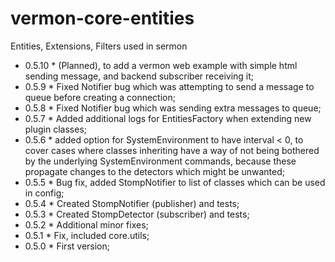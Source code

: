 # vermon-core-entities
Entities, Extensions, Filters used in sermon

* 0.5.10 * (Planned), to add a vermon web example with simple html sending message, and backend subscriber receiving it;  
* 0.5.9 * Fixed Notifier bug which was attempting to send a message to queue before creating a connection;  
* 0.5.8 * Fixed Notifier bug which was sending extra messages to queue;  
* 0.5.7 * Added additional logs for EntitiesFactory when extending new plugin classes;  
* 0.5.6 * added option for SystemEnvironment to have interval < 0, to cover cases where classes inheriting have a way of not being bothered by the underlying SystemEnvironment commands, because these propagate changes to the detectors which might be unwanted;  
* 0.5.5 * Bug fix, added StompNotifier to list of classes which can be used in config;  
* 0.5.4 * Created StompNotifier (publisher) and tests;  
* 0.5.3 * Created StompDetector (subscriber) and tests;  
* 0.5.2 * Additional minor fixes;  
* 0.5.1 * Fix, included core.utils;  
* 0.5.0 * First version;  
